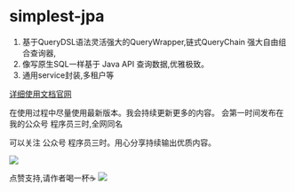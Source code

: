 # simplest-jpa
1. 基于QueryDSL语法灵活强大的QueryWrapper,链式QueryChain 强大自由组合查询器,
2. 像写原生SQL一样基于 Java API 查询数据,优雅极致。 
3. 通用service封装,多租户等

[详细使用文档官网](https://boot.soboys.cn/simplest/)

在使用过程中尽量使用最新版本。我会持续更新更多的内容。 会第一时间发布在我的公众号
程序员三时,全网同名


可以关注 公众号 程序员三时。用心分享持续输出优质内容。

![](https://images.soboys.cn/202307052317593.jpg)


点赞支持,请作者喝一杯☕️
![](https://images.soboys.cn/202307102343241.png)

